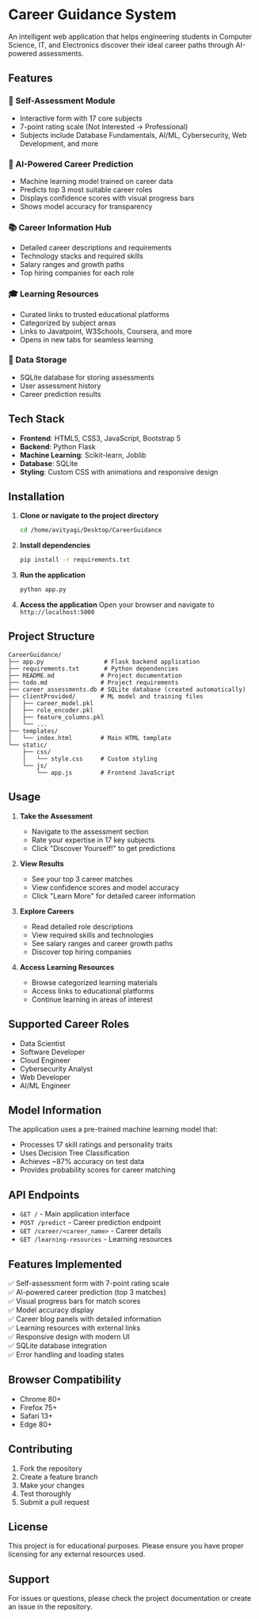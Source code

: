 # Career Guidance System

An intelligent web application that helps engineering students in Computer Science, IT, and Electronics discover their ideal career paths through AI-powered assessments.

## Features

### 🎯 Self-Assessment Module

- Interactive form with 17 core subjects
- 7-point rating scale (Not Interested → Professional)
- Subjects include Database Fundamentals, AI/ML, Cybersecurity, Web Development, and more

### 🤖 AI-Powered Career Prediction

- Machine learning model trained on career data
- Predicts top 3 most suitable career roles
- Displays confidence scores with visual progress bars
- Shows model accuracy for transparency

### 📚 Career Information Hub

- Detailed career descriptions and requirements
- Technology stacks and required skills
- Salary ranges and growth paths
- Top hiring companies for each role

### 🎓 Learning Resources

- Curated links to trusted educational platforms
- Categorized by subject areas
- Links to Javatpoint, W3Schools, Coursera, and more
- Opens in new tabs for seamless learning

### 💾 Data Storage

- SQLite database for storing assessments
- User assessment history
- Career prediction results

## Tech Stack

- **Frontend**: HTML5, CSS3, JavaScript, Bootstrap 5
- **Backend**: Python Flask
- **Machine Learning**: Scikit-learn, Joblib
- **Database**: SQLite
- **Styling**: Custom CSS with animations and responsive design

## Installation

1. **Clone or navigate to the project directory**

   ```bash
   cd /home/avityagi/Desktop/CareerGuidance
   ```

2. **Install dependencies**

   ```bash
   pip install -r requirements.txt
   ```

3. **Run the application**

   ```bash
   python app.py
   ```

4. **Access the application**
   Open your browser and navigate to `http://localhost:5000`

## Project Structure

```
CareerGuidance/
├── app.py                 # Flask backend application
├── requirements.txt       # Python dependencies
├── README.md             # Project documentation
├── todo.md               # Project requirements
├── career_assessments.db # SQLite database (created automatically)
├── clientProvided/       # ML model and training files
│   ├── career_model.pkl
│   ├── role_encoder.pkl
│   ├── feature_columns.pkl
│   └── ...
├── templates/
│   └── index.html        # Main HTML template
└── static/
    ├── css/
    │   └── style.css     # Custom styling
    └── js/
        └── app.js        # Frontend JavaScript
```

## Usage

1. **Take the Assessment**

   - Navigate to the assessment section
   - Rate your expertise in 17 key subjects
   - Click "Discover Yourself!" to get predictions

2. **View Results**

   - See your top 3 career matches
   - View confidence scores and model accuracy
   - Click "Learn More" for detailed career information

3. **Explore Careers**

   - Read detailed role descriptions
   - View required skills and technologies
   - See salary ranges and career growth paths
   - Discover top hiring companies

4. **Access Learning Resources**
   - Browse categorized learning materials
   - Access links to educational platforms
   - Continue learning in areas of interest

## Supported Career Roles

- Data Scientist
- Software Developer
- Cloud Engineer
- Cybersecurity Analyst
- Web Developer
- AI/ML Engineer

## Model Information

The application uses a pre-trained machine learning model that:

- Processes 17 skill ratings and personality traits
- Uses Decision Tree Classification
- Achieves ~87% accuracy on test data
- Provides probability scores for career matching

## API Endpoints

- `GET /` - Main application interface
- `POST /predict` - Career prediction endpoint
- `GET /career/<career_name>` - Career details
- `GET /learning-resources` - Learning resources

## Features Implemented

✅ Self-assessment form with 7-point rating scale  
✅ AI-powered career prediction (top 3 matches)  
✅ Visual progress bars for match scores  
✅ Model accuracy display  
✅ Career blog panels with detailed information  
✅ Learning resources with external links  
✅ Responsive design with modern UI  
✅ SQLite database integration  
✅ Error handling and loading states

## Browser Compatibility

- Chrome 80+
- Firefox 75+
- Safari 13+
- Edge 80+

## Contributing

1. Fork the repository
2. Create a feature branch
3. Make your changes
4. Test thoroughly
5. Submit a pull request

## License

This project is for educational purposes. Please ensure you have proper licensing for any external resources used.

## Support

For issues or questions, please check the project documentation or create an issue in the repository.
